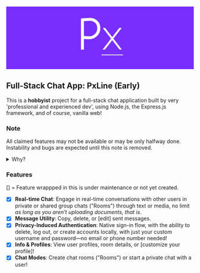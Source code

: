 ![PxLine logo banner](https://raw.githubusercontent.com/bitwiseray/pxline-v2/main/public/assets/20240418_220716.jpg)

## Full-Stack Chat App: PxLine (Early)
This is a **hobbyist** project for a full-stack chat application built by very 'professional and experienced dev', using Node.js, the Express.js framework, and of course, vanilla web! 

### Note
All claimed features may not be available or may be only halfway done. Instability and bugs are expected until this note is removed.
<details>
  <summary>Why?</summary>
  This is a hobbyist project as well as a very large one, so we will focus on adding all the claimed features before focusing on stability and bug fixing.
</details>

### Features
[] = Feature wrappped in this is under maintenance or not yet created.
- [x] **Real-time Chat**: Engage in real-time conversations with other users in private or shared group chats ("Rooms") through text or media, no limit _as long as you aren't uploading documents, that is_.
- [x] **Message Utility**: Copy, delete, or \[edit] sent messages.
- [x] **Privacy-Induced Authentication**: Native sign-in flow, with the ability to delete, log out, or create accounts locally, with just your custom username and password—no email or phone number needed!
- [x] **Info & Profiles**: View user profiles, room details, or [customize your profile]!
- [x] **Chat Modes**: Create chat rooms ("Rooms") or start a private chat with a user!
